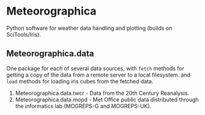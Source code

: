 # Meteorographica

Python software for weather data handling and plotting (builds on SciTools/Iris).

##  Meteorographica.data

One package for each of several data sources, with `fetch` methods for getting a copy of the data from a remote server to a local filesystem. and `load` methods for loading iris cubes from the fetched data.

1.  Meteorographica.data.twcr - Data from the 20th Century Reanalysis.
2.  Meteorographica.data.mopd - Met Office public data distributed through the informatics lab (MOGREPS-G and MOGREPS-UK).

